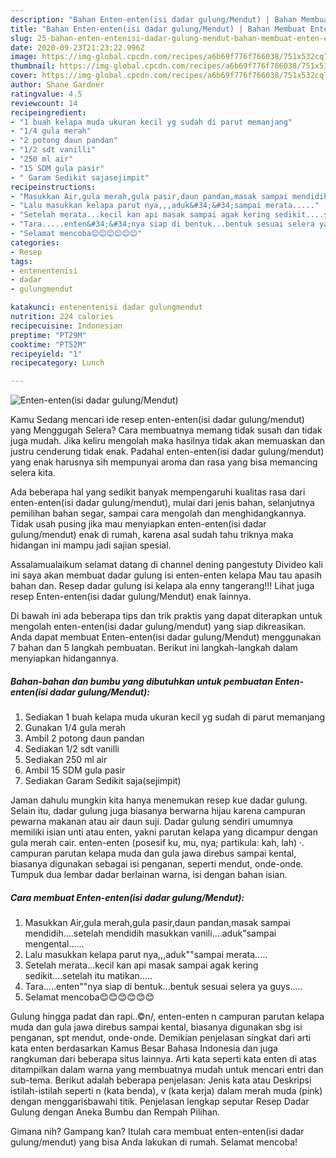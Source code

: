 ```yaml
---
description: "Bahan Enten-enten(isi dadar gulung/Mendut) | Bahan Membuat Enten-enten(isi dadar gulung/Mendut) Yang Sedap"
title: "Bahan Enten-enten(isi dadar gulung/Mendut) | Bahan Membuat Enten-enten(isi dadar gulung/Mendut) Yang Sedap"
slug: 25-bahan-enten-entenisi-dadar-gulung-mendut-bahan-membuat-enten-entenisi-dadar-gulung-mendut-yang-sedap
date: 2020-09-23T21:23:22.996Z
image: https://img-global.cpcdn.com/recipes/a6b69f776f766038/751x532cq70/enten-entenisi-dadar-gulungmendut-foto-resep-utama.jpg
thumbnail: https://img-global.cpcdn.com/recipes/a6b69f776f766038/751x532cq70/enten-entenisi-dadar-gulungmendut-foto-resep-utama.jpg
cover: https://img-global.cpcdn.com/recipes/a6b69f776f766038/751x532cq70/enten-entenisi-dadar-gulungmendut-foto-resep-utama.jpg
author: Shane Gardner
ratingvalue: 4.5
reviewcount: 14
recipeingredient:
- "1 buah kelapa muda ukuran kecil yg sudah di parut memanjang"
- "1/4 gula merah"
- "2 potong daun pandan"
- "1/2 sdt vanilli"
- "250 ml air"
- "15 SDM gula pasir"
- " Garam Sedikit sajasejimpit"
recipeinstructions:
- "Masukkan Air,gula merah,gula pasir,daun pandan,masak sampai mendidih....setelah mendidih masukkan vanili....aduk&#34;sampai mengental......"
- "Lalu masukkan kelapa parut nya,,,aduk&#34;&#34;sampai merata....."
- "Setelah merata...kecil kan api masak sampai agak kering sedikit....setelah itu matikan....."
- "Tara.....enten&#34;&#34;nya siap di bentuk...bentuk sesuai selera ya guys....."
- "Selamat mencoba😊😊😊😊😊😊"
categories:
- Resep
tags:
- entenentenisi
- dadar
- gulungmendut

katakunci: entenentenisi dadar gulungmendut 
nutrition: 224 calories
recipecuisine: Indonesian
preptime: "PT29M"
cooktime: "PT52M"
recipeyield: "1"
recipecategory: Lunch

---
```



![Enten-enten(isi dadar gulung/Mendut)](https://img-global.cpcdn.com/recipes/a6b69f776f766038/751x532cq70/enten-entenisi-dadar-gulungmendut-foto-resep-utama.jpg)

Kamu Sedang mencari ide resep enten-enten(isi dadar gulung/mendut) yang Menggugah Selera? Cara membuatnya memang tidak susah dan tidak juga mudah. Jika keliru mengolah maka hasilnya tidak akan memuaskan dan justru cenderung tidak enak. Padahal enten-enten(isi dadar gulung/mendut) yang enak harusnya sih mempunyai aroma dan rasa yang bisa memancing selera kita.

Ada beberapa hal yang sedikit banyak mempengaruhi kualitas rasa dari enten-enten(isi dadar gulung/mendut), mulai dari jenis bahan, selanjutnya pemilihan bahan segar, sampai cara mengolah dan menghidangkannya. Tidak usah pusing jika mau menyiapkan enten-enten(isi dadar gulung/mendut) enak di rumah, karena asal sudah tahu triknya maka hidangan ini mampu jadi sajian spesial.

Assalamualaikum selamat datang di channel dening pangestuty Divideo kali ini saya akan membuat dadar gulung isi enten-enten kelapa Mau tau apasih bahan dan. Resep dadar gulung isi kelapa ala enny tangerang!!! Lihat juga resep Enten-enten(isi dadar gulung/Mendut) enak lainnya.


Di bawah ini ada beberapa tips dan trik praktis yang dapat diterapkan untuk mengolah enten-enten(isi dadar gulung/mendut) yang siap dikreasikan. Anda dapat membuat Enten-enten(isi dadar gulung/Mendut) menggunakan 7 bahan dan 5 langkah pembuatan. Berikut ini langkah-langkah dalam menyiapkan hidangannya.

<!--inarticleads1-->

##### Bahan-bahan dan bumbu yang dibutuhkan untuk pembuatan Enten-enten(isi dadar gulung/Mendut):

1. Sediakan 1 buah kelapa muda ukuran kecil yg sudah di parut memanjang
1. Gunakan 1/4 gula merah
1. Ambil 2 potong daun pandan
1. Sediakan 1/2 sdt vanilli
1. Sediakan 250 ml air
1. Ambil 15 SDM gula pasir
1. Sediakan  Garam Sedikit saja(sejimpit)


Jaman dahulu mungkin kita hanya menemukan resep kue dadar gulung. Selain itu, dadar gulung juga biasanya berwarna hijau karena campuran pewarna makanan atau air daun suji. Dadar gulung sendiri umumnya memiliki isian unti atau enten, yakni parutan kelapa yang dicampur dengan gula merah cair. enten-enten (posesif ku, mu, nya; partikula: kah, lah) ·. campuran parutan kelapa muda dan gula jawa direbus sampai kental, biasanya digunakan sebagai isi penganan, seperti mendut, onde-onde. Tumpuk dua lembar dadar berlainan warna, isi dengan bahan isian. 

<!--inarticleads2-->

##### Cara membuat Enten-enten(isi dadar gulung/Mendut):

1. Masukkan Air,gula merah,gula pasir,daun pandan,masak sampai mendidih....setelah mendidih masukkan vanili....aduk&#34;sampai mengental......
1. Lalu masukkan kelapa parut nya,,,aduk&#34;&#34;sampai merata.....
1. Setelah merata...kecil kan api masak sampai agak kering sedikit....setelah itu matikan.....
1. Tara.....enten&#34;&#34;nya siap di bentuk...bentuk sesuai selera ya guys.....
1. Selamat mencoba😊😊😊😊😊😊


Gulung hingga padat dan rapi..©n/, enten-enten n campuran parutan kelapa muda dan gula jawa direbus sampai kental, biasanya digunakan sbg isi penganan, spt mendut, onde-onde. Demikian penjelasan singkat dari arti kata enten berdasarkan Kamus Besar Bahasa Indonesia dan juga rangkuman dari beberapa situs lainnya. Arti kata seperti kata enten di atas ditampilkan dalam warna yang membuatnya mudah untuk mencari entri dan sub-tema. Berikut adalah beberapa penjelasan: Jenis kata atau Deskripsi istilah-istilah seperti n (kata benda), v (kata kerja) dalam merah muda (pink) dengan menggarisbawahi titik. Penjelasan lengkap seputar Resep Dadar Gulung dengan Aneka Bumbu dan Rempah Pilihan. 

Gimana nih? Gampang kan? Itulah cara membuat enten-enten(isi dadar gulung/mendut) yang bisa Anda lakukan di rumah. Selamat mencoba!
